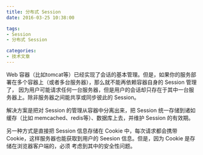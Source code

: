 ```yaml
---
title: 分布式 Session
date: 2016-03-25 10:38:00

tags:
- Session
- 分布式 Session

categories:
- 技术文章
---
```


  Web 容器（比如tomcat等）已经实现了会话的基本管理。但是，如果你的服务部署在多个容器上（或者多台服务器），那么就不能再依赖容器自身的 Session 管理了，
  因为用户可能请求任何一台服务器，但是用户的会话却只存在于其中一台服务器上。除非服务器之间能共享或同步彼此的 Session。
  
  解决方案是把对 Session 的管理从容器中分离出来，把 Session 统一存储到诸如缓存（比如 memcached、redis等）、数据库上去，并维护 Session 的有效期。
  
  另一种方式是直接把 Session 信息存储在 Cookie 中，每次请求都会携带 Cookie，这样服务器也能获取到用户的 Seesion 信息。但是，因为 Cookie 是存储在浏览器客户端的，必须
  考虑到其中的安全性问题。